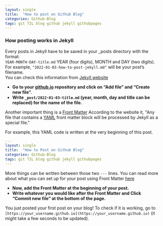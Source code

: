 ```yaml
---
layout: single
title:  "How to post on Github Blog"
categories: Github-Blog
tags: git TIL blog github jekyll githubpages
---
```


### How posting works in Jekyll

Every posts in Jekyll have to be saved in your _posts directory with the format:  
`YEAR-MONTH-DAY-title.md`  YEAR (four digits), MONTH and DAY (two digits).  
For example, `"2022-01-03-how-to-post-jekyll.md"` will be your post’s filename.  
You can check this information from [Jekyll website](https://jekyllrb.com/docs/posts/)

- **Go to your [github.io](http://github.io) repository and click on “Add file” and “Create new file”.**
- **Write `_post/2022-01-03-title.md` (year, month, day and title can be replaced) for the name of the file.**

Another important thing is a [Front Matter](https://jekyllrb.com/docs/front-matter/)
According to the website it, "Any file that contains a [YAML]([https://yaml.org/](https://yaml.org/)) front matter block will be processed by Jekyll as a special file."

For example, this YAML code is written at the very beginning of this post.

```yaml
---
layout: single
title:  "How to Post on Github Blog"
categories: Github-Blog
tags: git TIL blog github jekyll githubpages
---
```

More things can be written between those two `---` lines. You can read more about what you can set up for your post using Front Matter [here](https://jekyllrb.com/docs/front-matter/)

- **Now, add the Front Matter at the beginning of your post.**
- **Write whatever you would like after the Front Matter and Click “Commit new file” at the bottom of the page.**  


You just posted your first post on your blog! To check if it is working, go to `[https://your_username.github.io](https://your_username.github.io)` (it might take a few seconds to be updated).